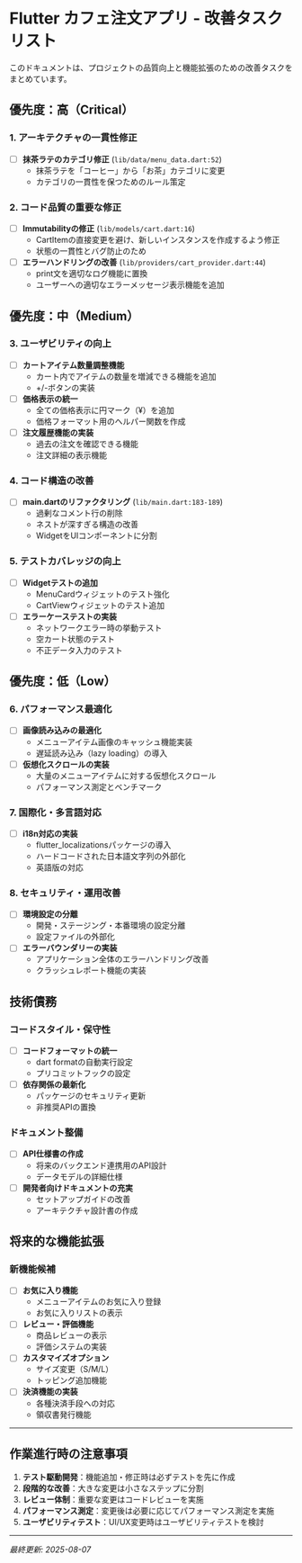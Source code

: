 # Flutter カフェ注文アプリ - 改善タスクリスト

このドキュメントは、プロジェクトの品質向上と機能拡張のための改善タスクをまとめています。

## 優先度：高（Critical）

### 1. アーキテクチャの一貫性修正
- [ ] **抹茶ラテのカテゴリ修正** (`lib/data/menu_data.dart:52`)
  - 抹茶ラテを「コーヒー」から「お茶」カテゴリに変更
  - カテゴリの一貫性を保つためのルール策定

### 2. コード品質の重要な修正
- [ ] **Immutabilityの修正** (`lib/models/cart.dart:16`)
  - CartItemの直接変更を避け、新しいインスタンスを作成するよう修正
  - 状態の一貫性とバグ防止のため
- [ ] **エラーハンドリングの改善** (`lib/providers/cart_provider.dart:44`)
  - print文を適切なログ機能に置換
  - ユーザーへの適切なエラーメッセージ表示機能を追加

## 優先度：中（Medium）

### 3. ユーザビリティの向上
- [ ] **カートアイテム数量調整機能**
  - カート内でアイテムの数量を増減できる機能を追加
  - +/-ボタンの実装
- [ ] **価格表示の統一**
  - 全ての価格表示に円マーク（¥）を追加
  - 価格フォーマット用のヘルパー関数を作成
- [ ] **注文履歴機能の実装**
  - 過去の注文を確認できる機能
  - 注文詳細の表示機能

### 4. コード構造の改善
- [ ] **main.dartのリファクタリング** (`lib/main.dart:183-189`)
  - 過剰なコメント行の削除
  - ネストが深すぎる構造の改善
  - WidgetをUIコンポーネントに分割

### 5. テストカバレッジの向上
- [ ] **Widgetテストの追加**
  - MenuCardウィジェットのテスト強化
  - CartViewウィジェットのテスト追加
- [ ] **エラーケーステストの実装**
  - ネットワークエラー時の挙動テスト
  - 空カート状態のテスト
  - 不正データ入力のテスト

## 優先度：低（Low）

### 6. パフォーマンス最適化
- [ ] **画像読み込みの最適化**
  - メニューアイテム画像のキャッシュ機能実装
  - 遅延読み込み（lazy loading）の導入
- [ ] **仮想化スクロールの実装**
  - 大量のメニューアイテムに対する仮想化スクロール
  - パフォーマンス測定とベンチマーク

### 7. 国際化・多言語対応
- [ ] **i18n対応の実装**
  - flutter_localizationsパッケージの導入
  - ハードコードされた日本語文字列の外部化
  - 英語版の対応

### 8. セキュリティ・運用改善
- [ ] **環境設定の分離**
  - 開発・ステージング・本番環境の設定分離
  - 設定ファイルの外部化
- [ ] **エラーバウンダリーの実装**
  - アプリケーション全体のエラーハンドリング改善
  - クラッシュレポート機能の実装

## 技術債務

### コードスタイル・保守性
- [ ] **コードフォーマットの統一**
  - dart formatの自動実行設定
  - プリコミットフックの設定
- [ ] **依存関係の最新化**
  - パッケージのセキュリティ更新
  - 非推奨APIの置換

### ドキュメント整備
- [ ] **API仕様書の作成**
  - 将来のバックエンド連携用のAPI設計
  - データモデルの詳細仕様
- [ ] **開発者向けドキュメントの充実**
  - セットアップガイドの改善
  - アーキテクチャ設計書の作成

## 将来的な機能拡張

### 新機能候補
- [ ] **お気に入り機能**
  - メニューアイテムのお気に入り登録
  - お気に入りリストの表示
- [ ] **レビュー・評価機能**
  - 商品レビューの表示
  - 評価システムの実装
- [ ] **カスタマイズオプション**
  - サイズ変更（S/M/L）
  - トッピング追加機能
- [ ] **決済機能の実装**
  - 各種決済手段への対応
  - 領収書発行機能

---

## 作業進行時の注意事項

1. **テスト駆動開発**：機能追加・修正時は必ずテストを先に作成
2. **段階的な改善**：大きな変更は小さなステップに分割
3. **レビュー体制**：重要な変更はコードレビューを実施
4. **パフォーマンス測定**：変更後は必要に応じてパフォーマンス測定を実施
5. **ユーザビリティテスト**：UI/UX変更時はユーザビリティテストを検討

---

*最終更新: 2025-08-07*